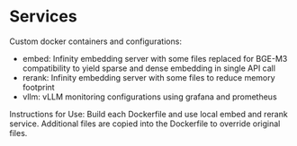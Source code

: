 # Services

Custom docker containers and configurations:
* embed: Infinity embedding server with some files replaced for BGE-M3 compatibility to yield sparse and dense embedding in single API call
* rerank: Infinity embedding server with some files to reduce memory footprint
* vllm: vLLM monitoring configurations using grafana and prometheus

Instructions for Use:
Build each Dockerfile and use local embed and rerank service. Additional files are copied into the Dockerfile to override original files.